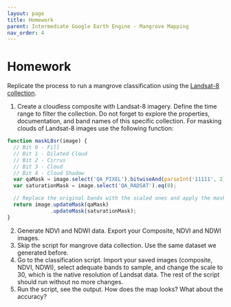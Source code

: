 ```yaml
---
layout: page
title: Homework
parent: Intermediate Google Earth Engine - Mangrove Mapping
nav_order: 4
---
```


# Homework

Replicate the process to run a mangrove classification using the [Landsat-8 collection](https://developers.google.com/earth-engine/datasets/catalog/LANDSAT_LC08_C02_T1_L2).

1. Create a cloudless composite with Landsat-8 imagery. Define the time range to filter the collection. Do not forget to explore the properties, documentation, and band names of this specific collection. For masking clouds of Landsat-8 images use the following function:

```javascript
function maskL8sr(image) {
  // Bit 0 - Fill
  // Bit 1 - Dilated Cloud
  // Bit 2 - Cirrus
  // Bit 3 - Cloud
  // Bit 4 - Cloud Shadow
  var qaMask = image.select('QA_PIXEL').bitwiseAnd(parseInt('11111', 2)).eq(0);
  var saturationMask = image.select('QA_RADSAT').eq(0);

  // Replace the original bands with the scaled ones and apply the masks.
  return image.updateMask(qaMask)
              .updateMask(saturationMask);
}
```

2. Generate NDVI and NDWI data. Export your Composite, NDVI and NDWI images.
3. Skip the script for mangrove data collection. Use the same dataset we generated before.
4. Go to the classification script. Import your saved images (composite, NDVI, NDWI), select adequate bands to sample, and change the scale to 30, which is the native resolution of Landsat data. The rest of the script should run without no more changes.
5. Run the script, see the output. How does the map looks? What about the accuracy?
